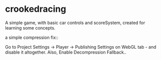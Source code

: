 # crookedracing
A simple game, with basic car controls and scoreSystem, created for learning some concepts.

a simple compression fix::

Go to Project Settings -> Player -> Publishing Settings on WebGL tab - and disable it altogether.
Also, Enable Decompression Fallback..
